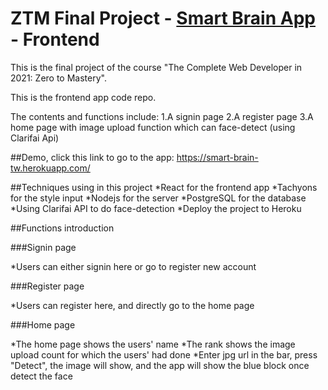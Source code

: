 # ZTM Final Project - [Smart Brain App](https://smart-brain-tw.herokuapp.com/) - Frontend

This is the final project of the course "The Complete Web Developer in 2021: Zero to Mastery".

This is the frontend app code repo.

The contents and functions include:
1.A signin page
2.A register page
3.A home page with image upload function which can face-detect (using Clarifai Api)

##Demo, click this link to go to the app: https://smart-brain-tw.herokuapp.com/

##Techniques using in this project
*React for the frontend app
*Tachyons for the style input
*Nodejs for the server
*PostgreSQL for the database
*Using Clarifai API to do face-detection
*Deploy the project to Heroku


##Functions introduction

###Signin page

*Users can either signin here or go to register new account

###Register page

*Users can register here, and directly go to the home page

###Home page

*The home page shows the users' name
*The rank shows the image upload count for which the users' had done
*Enter jpg url in the bar, press "Detect", the image will show, and the app will show the blue block once detect the face

